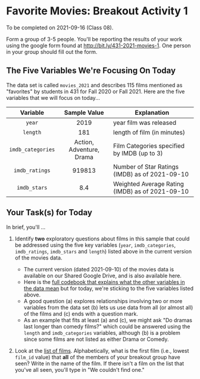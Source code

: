 # Favorite Movies: Breakout Activity 1

To be completed on 2021-09-16 (Class 08).

Form a group of 3-5 people. You'll be reporting the results of your work using the google form found at http://bit.ly/431-2021-movies-1. One person in your group should fill out the form.

## The Five Variables We're Focusing On Today

The data set is called `movies_2021` and describes 115 films mentioned as "favorites" by students in 431 for Fall 2020 or Fall 2021. Here are the five variables that we will focus on today...

Variable | Sample Value | Explanation
:--------: | :------------: | ------------------------------------------------------------------------
`year` | 2019 | year film was released
`length` | 181 | length of film (in minutes)
`imdb_categories` | Action, Adventure, Drama | Film Categories specified by IMDB (up to 3)
`imdb_ratings` | 919813 | Number of Star Ratings (IMDB) as of 2021-09-10
`imdb_stars` | 8.4 | Weighted Average Rating (IMDB) as of 2021-09-10

## Your Task(s) for Today

In brief, you'll ...

1. Identify **two** exploratory questions about films in this sample that could be addressed using the five key variables (`year`, `imdb_categories`, `imdb_ratings`, `imdb_stars` and `length`) listed above in the current version of the movies data.
    - The current version (dated 2021-09-10) of the movies data is available on our Shared Google Drive, and is also available here.
    - Here is the [full codebook that explains what the other variables in the data mean](https://github.com/THOMASELOVE/431-2021/blob/main/classes/movies/movies_codebook.md) but for today, we're sticking to the five variables listed above.
    - A good question (a) explores relationships involving two or more variables from the data set (b) lets us use data from all (or almost all) of the films and (c) ends with a question mark.
    - As an example that fits at least (a) and (c), we might ask "Do dramas last longer than comedy films?" which could be answered using the `length` and `imdb_categories` variables, although (b) is a problem since some films are not listed as either Drama or Comedy.

2. Look at the [list of films](https://github.com/THOMASELOVE/431-2021/blob/main/classes/movies/movies_list.md). Alphabetically, what is the first film (i.e., lowest `film_id` value) that **all** of the members of your breakout group have seen? Write in the name of the film. If there isn't a film on the list that you've all seen, you'll type in "We couldn't find one."


